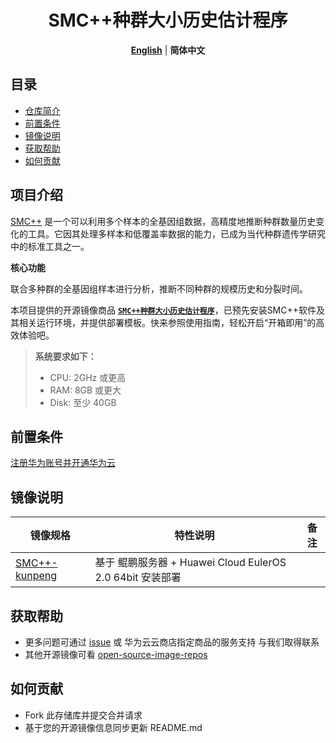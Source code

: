 <p align="center">
  <h1 align="center">SMC++种群大小历史估计程序</h1>
  <p align="center">
    <a href="README.md"><strong>English</strong></a> | <strong>简体中文</strong>
  </p>
</p>

## 目录

- [仓库简介](#项目介绍)
- [前置条件](#前置条件)
- [镜像说明](#镜像说明)
- [获取帮助](#获取帮助)
- [如何贡献](#如何贡献)

## 项目介绍

‌[SMC++‌](https://github.com/popgenmethods/smcpp) 是一个可以利用多个样本的全基因组数据，高精度地推断种群数量历史变化的工具。它因其处理多样本和低覆盖率数据的能力，已成为当代种群遗传学研究中的标准工具之一。

**核心功能**

联合多种群的全基因组样本进行分析，推断不同种群的规模历史和分裂时间。

本项目提供的开源镜像商品 [**`SMC++种群大小历史估计程序`**]()，已预先安装SMC++软件及其相关运行环境，并提供部署模板。快来参照使用指南，轻松开启“开箱即用”的高效体验吧。

> **系统要求如下：**
>
> - CPU: 2GHz 或更高
> - RAM: 8GB 或更大
> - Disk: 至少 40GB

## 前置条件

[注册华为账号并开通华为云](https://support.huaweicloud.com/usermanual-account/account_id_001.html)

## 镜像说明


| 镜像规格                                                                                              | 特性说明                                                                                     | 备注 |
| ----------------------------------------------------------------------------------------------------- | -------------------------------------------------------------------------------------------- | ---- |
| [ SMC++-kunpeng](https://github.com/HuaweiCloudDeveloper/smcpp-image/tree/SMC++-kunpeng) | 基于 鲲鹏服务器 + Huawei Cloud EulerOS 2.0 64bit 安装部署                                    |      |

## 获取帮助

- 更多问题可通过 [issue](https://github.com/HuaweiCloudDeveloper/smcpp-image/issues) 或 华为云云商店指定商品的服务支持 与我们取得联系
- 其他开源镜像可看 [open-source-image-repos](https://github.com/HuaweiCloudDeveloper/open-source-image-repos)

## 如何贡献

- Fork 此存储库并提交合并请求
- 基于您的开源镜像信息同步更新 README.md
